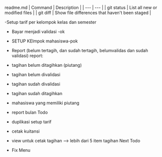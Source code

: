 readme.md
| Command | Description |
| --- | --- |
| git status | List all new or modified files |
| git diff | Show file differences that haven't been staged |

-Setup tarif per kelompok kelas dan semester
- Bayar menjadi validasi -ok
- SETUP KElmpok mahasiswa-pok


- Report (belum tertagih, dan sudah tertagih, belumvalidas dan sudah validasi)
report:
- tagihan belum ditagihkan (piutang)
- tagihan belum divalidasi
- tagihan sudah divalidasi
- tagihan sudah ditagihkan
- mahasiswa yang memiliki piutang
- report bulan
Todo
- duplikasi setup tarif
- cetak kuitansi
- view untuk cetak tagihan --> lebih dari 5 item tagihan
Next Todo
- Fix Menu